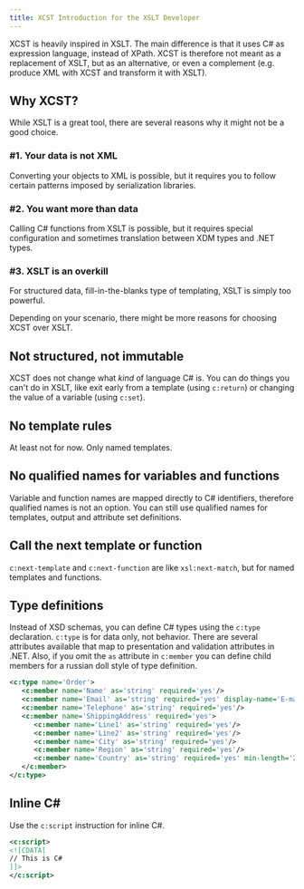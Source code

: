 ```yaml
---
title: XCST Introduction for the XSLT Developer
---
```


XCST is heavily inspired in XSLT. The main difference is that it uses C# as expression language, instead of XPath. XCST is therefore not meant as a replacement of XSLT, but as an alternative, or even a complement (e.g. produce XML with XCST and transform it with XSLT).

Why XCST?
---------
While XSLT is a great tool, there are several reasons why it might not be a good choice.

### #1. Your data is not XML
Converting your objects to XML is possible, but it requires you to follow certain patterns imposed by serialization libraries.

### #2. You want more than data
Calling C# functions from XSLT is possible, but it requires special configuration and sometimes translation between XDM types and .NET types.

### #3. XSLT is an overkill
For structured data, fill-in-the-blanks type of templating, XSLT is simply too powerful.

Depending on your scenario, there might be more reasons for choosing XCST over XSLT.

Not structured, not immutable
-----------------------------
XCST does not change what *kind* of language C# is. You can do things you can't do in XSLT, like exit early from a template (using `c:return`) or changing the value of a variable (using `c:set`).

No template rules
-----------------
At least not for now. Only named templates.

No qualified names for variables and functions
----------------------------------------------
Variable and function names are mapped directly to C# identifiers, therefore qualified names is not an option. You can still use qualified names for templates, output and attribute set definitions.

Call the next template or function
----------------------------------
`c:next-template` and `c:next-function` are like `xsl:next-match`, but for named templates and functions.

Type definitions
----------------
Instead of XSD schemas, you can define C# types using the `c:type` declaration. `c:type` is for data only, not behavior. There are several attributes available that map to presentation and validation attributes in .NET. Also, if you omit the `as` attribute in `c:member` you can define child members for a russian doll style of type definition.

```xml
<c:type name='Order'>
   <c:member name='Name' as='string' required='yes'/>
   <c:member name='Email' as='string' required='yes' display-name='E-mail'/>
   <c:member name='Telephone' as='string' required='yes'/>
   <c:member name='ShippingAddress' required='yes'>
      <c:member name='Line1' as='string' required='yes'/>
      <c:member name='Line2' as='string' required='yes'/>
      <c:member name='City' as='string' required='yes'/>
      <c:member name='Region' as='string' required='yes'/>
      <c:member name='Country' as='string' required='yes' min-length='2' max-length='2'/>
   </c:member>
</c:type>
```

Inline C&#35;
-------------
Use the `c:script` instruction for inline C#.

```xml
<c:script>
<![CDATA[
// This is C#
]]>
</c:script>
```
